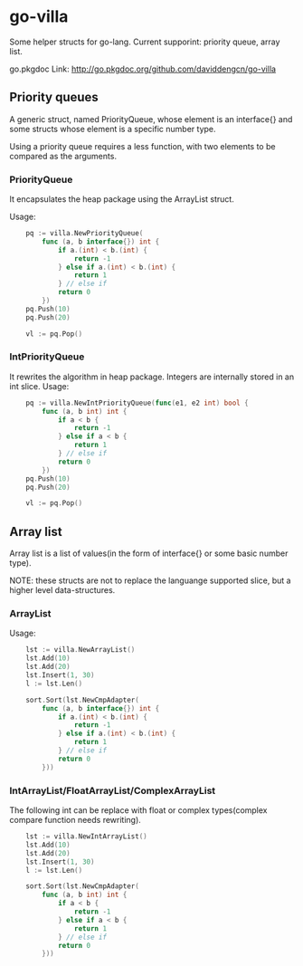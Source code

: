 go-villa
========

Some helper structs for go-lang. Current supporint: priority queue, array list.

go.pkgdoc Link: http://go.pkgdoc.org/github.com/daviddengcn/go-villa

Priority queues
---------------
A generic struct, named PriorityQueue, whose element is an interface{} and some structs whose element is a specific number type.

Using a priority queue requires a less function, with two elements to be compared as the arguments.

### PriorityQueue

It encapsulates the heap package using the ArrayList struct.

Usage:
```go
    pq := villa.NewPriorityQueue(
        func (a, b interface{}) int {
            if a.(int) < b.(int) {
                return -1
            } else if a.(int) < b.(int) {
                return 1
            } // else if
            return 0
        })
    pq.Push(10)
    pq.Push(20)

    vl := pq.Pop()
```

### IntPriorityQueue

It rewrites the algorithm in heap package. Integers are internally stored in an int slice.
Usage:
```go
    pq := villa.NewIntPriorityQueue(func(e1, e2 int) bool {
        func (a, b int) int {
            if a < b {
                return -1
            } else if a < b {
                return 1
            } // else if
            return 0
        })
    pq.Push(10)
    pq.Push(20)

    vl := pq.Pop()
```

Array list
---------
Array list is a list of values(in the form of interface{} or some basic number type).

NOTE: these structs are not to replace the languange supported slice, but a higher level data-structures.

### ArrayList
Usage:
```go
    lst := villa.NewArrayList()
    lst.Add(10)
    lst.Add(20)
    lst.Insert(1, 30)
    l := lst.Len()

    sort.Sort(lst.NewCmpAdapter(
        func (a, b interface{}) int {
            if a.(int) < b.(int) {
                return -1
            } else if a.(int) < b.(int) {
                return 1
            } // else if
            return 0
        }))
```

### IntArrayList/FloatArrayList/ComplexArrayList
The following int can be replace with float or complex types(complex compare function needs rewriting).
```go
    lst := villa.NewIntArrayList()
    lst.Add(10)
    lst.Add(20)
    lst.Insert(1, 30)
    l := lst.Len()

    sort.Sort(lst.NewCmpAdapter(
        func (a, b int) int {
            if a < b {
                return -1
            } else if a < b {
                return 1
            } // else if
            return 0
        }))
```
